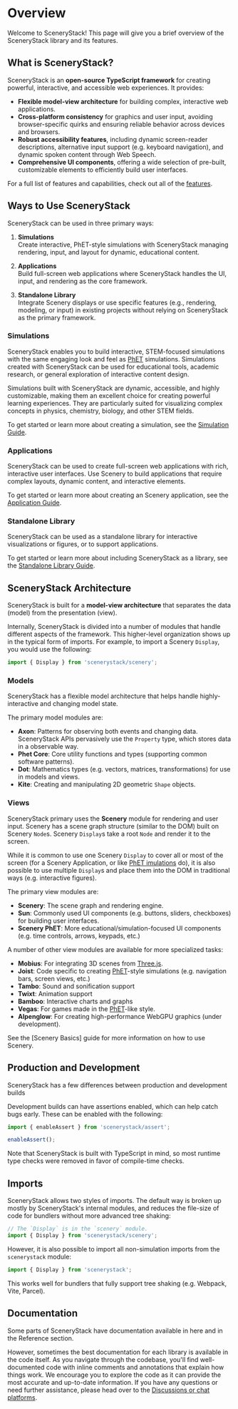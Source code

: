# Overview

Welcome to SceneryStack! This page will give you a brief overview of the SceneryStack library and its features.

## What is SceneryStack?

SceneryStack is an **open-source TypeScript framework** for creating powerful, interactive, and accessible web
experiences. It provides:

- **Flexible model-view architecture** for building complex, interactive web applications.
- **Cross-platform consistency** for graphics and user input, avoiding browser-specific quirks and ensuring reliable
  behavior across devices and browsers.
- **Robust accessibility features**, including dynamic screen-reader descriptions, alternative input support (e.g.
  keyboard navigation), and dynamic spoken content through Web Speech.
- **Comprehensive UI components**, offering a wide selection of pre-built, customizable elements to efficiently build user interfaces.

For a full list of features and capabilities, check out all of the [features](features.md).

## Ways to Use SceneryStack

SceneryStack can be used in three primary ways:

1. **Simulations**  
   Create interactive, PhET-style simulations with SceneryStack managing rendering, input, and layout for dynamic,
   educational content.

2. **Applications**  
   Build full-screen web applications where SceneryStack handles the UI, input, and rendering as the core framework.

3. **Standalone Library**  
   Integrate Scenery displays or use specific features (e.g., rendering, modeling, or input) in existing projects
   without relying on SceneryStack as the primary framework.

### Simulations

SceneryStack enables you to build interactive, STEM-focused simulations with the same engaging look and feel
as [PhET](https://phet.colorado.edu) simulations. Simulations created with SceneryStack can be used for educational
tools, academic research, or general exploration of interactive content design.

Simulations built with SceneryStack are dynamic, accessible, and highly customizable, making them an excellent choice
for creating powerful learning experiences. They are particularly suited for visualizing complex concepts in physics,
chemistry, biology, and other STEM fields.

To get started or learn more about creating a simulation, see the [Simulation Guide](simulation.md).

### Applications

SceneryStack can be used to create full-screen web applications with rich, interactive user interfaces. Use Scenery
to build applications that require complex layouts, dynamic content, and interactive elements.

To get started or learn more about creating an Scenery application, see the [Application Guide](scenery-application.md).

### Standalone Library

SceneryStack can be used as a standalone library for interactive visualizations or figures, or to support applications.

To get started or learn more about including SceneryStack as a library, see the [Standalone Library Guide](standalone-library.md).

## SceneryStack Architecture

SceneryStack is built for a **model-view architecture** that separates the data (model) from the presentation (view).

Internally, SceneryStack is divided into a number of modules that handle different aspects of the framework. This
higher-level organization shows up in the typical form of imports. For example, to import a Scenery `Display`, you would
use the following:

```js
import { Display } from 'scenerystack/scenery';
```

### Models

SceneryStack has a flexible model architecture that helps handle highly-interactive and changing model state.

The primary model modules are:

- **Axon**: Patterns for observing both events and changing data. SceneryStack APIs pervasively use the `Property` type,
  which stores data in a observable way.
- **Phet Core**: Core utility functions and types (supporting common software patterns).
- **Dot**: Mathematics types (e.g. vectors, matrices, transformations) for use in models and views.
- **Kite**: Creating and manipulating 2D geometric `Shape` objects.

### Views

SceneryStack primary uses the **Scenery** module for rendering and user input. Scenery has a scene graph structure
(similar to the DOM) built on Scenery `Node`s. Scenery `Display`s take a root `Node` and render it to the screen.

While it is common to use one Scenery `Display` to cover all or most of the screen (for a Scenery Application, or like
[PhET imulations](https://phet.colorado.edu) do), it is also possible to use multiple `Display`s and place them into
the DOM in traditional ways (e.g. interactive figures).

The primary view modules are:

- **Scenery**: The scene graph and rendering engine.
- **Sun**: Commonly used UI components (e.g. buttons, sliders, checkboxes) for building user interfaces.
- **Scenery PhET**: More educational/simulation-focused UI components (e.g. time controls, arrows, keypads, etc.)

A number of other view modules are available for more specialized tasks:

- **Mobius**: For integrating 3D scenes from [Three.js](https://threejs.org/).
- **Joist**: Code specific to creating [PhET](https://phet.colorado.edu)-style simulations (e.g. navigation bars, screen views, etc.)
- **Tambo**: Sound and sonification support
- **Twixt**: Animation support
- **Bamboo**: Interactive charts and graphs
- **Vegas**: For games made in the [PhET](https://phet.colorado.edu)-like style.
- **Alpenglow**: For creating high-performance WebGPU graphics (under development).

See the [Scenery Basics] guide for more information on how to use Scenery.

## Production and Development

SceneryStack has a few differences between production and development builds

Development builds can have assertions enabled, which can help catch bugs early. These can be enabled with the following:

```js
import { enableAssert } from 'scenerystack/assert';

enableAssert();
```

Note that SceneryStack is built with TypeScript in mind, so most runtime type checks were removed in favor of compile-time checks.

## Imports

SceneryStack allows two styles of imports. The default way is broken up mostly by SceneryStack's internal modules,
and reduces the file-size of code for bundlers without more advanced tree shaking:

```js
// The `Display` is in the `scenery` module.
import { Display } from 'scenerystack/scenery';
```

However, it is also possible to import all non-simulation imports from the `scenerystack` module:

```js
import { Display } from 'scenerystack';
```

This works well for bundlers that fully support tree shaking (e.g. Webpack, Vite, Parcel).

## Documentation

Some parts of SceneryStack have documentation available in here and in the Reference section.

However, sometimes the best documentation for each library is available in the code itself. As you navigate through the codebase,
you'll find well-documented code with inline comments and annotations that explain how things work. We encourage you to
explore the code as it can provide the most accurate and up-to-date information. If you have any questions or need
further assistance, please head over to the [Discussions or chat platforms](../community/join.md).
